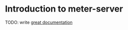# Introduction to meter-server

TODO: write [great documentation](http://jacobian.org/writing/what-to-write/)

